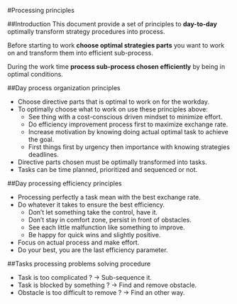 #Processing principles

##Introduction
This document provide a set of principles to **day-to-day** optimally transform strategy procedures into process.

Before starting to work **choose optimal strategies parts** you want to work on and transform them into efficient sub-process.

During the work time **process sub-process chosen efficiently** by being in optimal conditions.

##Day process organization principles
* Choose directive parts that is optimal to work on for the workday.
* To optimally choose what to work on use these principles above:
  * See thing with a cost-conscious driven mindset to minimize effort.
  * Do efficiency improvement process first to maximize exchange rate.
  * Increase motivation by knowing doing actual optimal task to achieve the goal.
  * First things first by urgency then importance with knowing strategies deadlines.
* Directive parts chosen must be optimally transformed into tasks.
* Tasks can be time planned, prioritized and sequenced or not.

##Day processing efficiency principles
* Processing perfectly a task mean with the best exchange rate.
* Do whatever it takes to ensure the best efficiency.
  * Don’t let something take the control, have it.
  * Don’t stay in comfort zone, persist in front of obstacles.
  * See each little malfunction like something to improve.
  * Be happy for quick wins and slightly positive.
* Focus on actual process and make effort.
* Do your best, you are the last efficiency parameter.

##Tasks processing problems solving procedure
* Task is too complicated ? → Sub-sequence it.
* Task is blocked by something ? → Find and remove obstacle.
* Obstacle is too difficult to remove ? → Find an other way.
